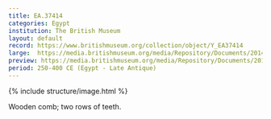 ```yaml
---
title: EA.37414
categories: Egypt
institution: The British Museum
layout: default
record: https://www.britishmuseum.org/collection/object/Y_EA37414
large:  https://media.britishmuseum.org/media/Repository/Documents/2014_11/4_19/042525af_d341_4ce9_9feb_a3d9013cb47a/mid_01188606_001.jpg
preview: https://media.britishmuseum.org/media/Repository/Documents/2014_11/4_19/042525af_d341_4ce9_9feb_a3d9013cb47a/small_01188606_001.jpg
period: 250-400 CE (Egypt - Late Antique)
---
```

{% include structure/image.html %}

Wooden comb; two rows of teeth.
